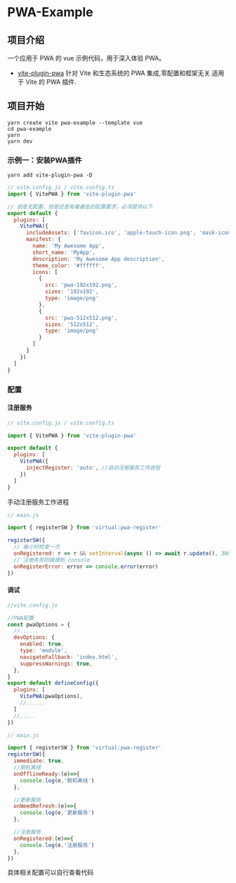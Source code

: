 # PWA-Example

## 项目介绍

一个应用于 PWA 的 vue 示例代码，用于深入体验 PWA。

 - [vite-plugin-pwa](https://github.com/vite-pwa/vite-plugin-pwa) 针对 Vite 和生态系统的 PWA 集成,零配置和框架无关.适用于 Vite 的 PWA 插件.

## 项目开始

```
yarn create vite pwa-example --template vue
cd pwa-example
yarn
yarn dev
```

### 示例一：安装PWA插件

```
yarn add vite-plugin-pwa -D
```

```js
// vite.config.js / vite.config.ts
import { VitePWA } from 'vite-plugin-pwa'

// 说是无配置，但是还是有着最低的配置要求，必须提供以下
export default {
  plugins: [
    VitePWA({
      includeAssets: ['favicon.ico', 'apple-touch-icon.png', 'mask-icon.svg'],
      manifest: {
        name: 'My Awesome App',
        short_name: 'MyApp',
        description: 'My Awesome App description',
        theme_color: '#ffffff',
        icons: [
          {
            src: 'pwa-192x192.png',
            sizes: '192x192',
            type: 'image/png'
          },
          {
            src: 'pwa-512x512.png',
            sizes: '512x512',
            type: 'image/png'
          }
        ]
      }
    })
  ]
}
```

### 配置

#### 注册服务

```js
// vite.config.js / vite.config.ts

import { VitePWA } from 'vite-plugin-pwa'

export default {
  plugins: [
    VitePWA({
      injectRegister: 'auto', //自动注册服务工作进程
    })
  ]
}
```

手动注册服务工作进程

```js
// main.js

import { registerSW } from 'virtual:pwa-register'

registerSW({
  // 每小时检查一次
  onRegistered: r => r && setInterval(async () => await r.update(), 3600000),
  // 注册失败则报错到 console
  onRegisterError: error => console.error(error)
})
```

#### 调试

```js
//vite.config.js

//PWA配置
const pwaOptions = {
  //......
  devOptions: {
    enabled: true,
    type: 'module',
    navigateFallback: 'index.html',
    suppressWarnings: true,
  },
}
export default defineConfig({
  plugins: [
    VitePWA(pwaOptions),
    //......
  ]
  //.....
})
```

```js
// main.js

import { registerSW } from 'virtual:pwa-register'
registerSW({ 
  immediate: true,
  //脱机离线
  onOfflineReady:(e)=>{
    console.log(e,'脱机离线')
  },

  //更新服务
  onNeedRefresh:(e)=>{
    console.log(e,'更新服务')
  },

  //注册服务
  onRegistered:(e)=>{
    console.log(e,'注册服务')
  },
})
```

  具体相关配置可以自行查看代码


